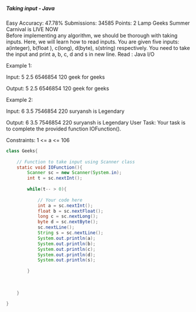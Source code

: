 ##### Taking input - Java 
Easy Accuracy: 47.78% Submissions: 34585 Points: 2
Lamp Geeks Summer Carnival is LIVE NOW   
Before implementing any algorithm, we should be thorough with taking inputs. Here, we will learn how to read inputs.
You are given five inputs: a(integer), b(float ), c(long), d(byte), s(string) respectively. You need to take the input and print a, b, c, d and s in new line.
Read : Java I/O

Example 1:

Input:
5
2.5
6546854
120
geek for geeks

Output:
5
2.5
6546854
120
geek for geeks
 

Example 2:

Input:
6
3.5
7546854
220
suryansh is Legendary

Output:
6 
3.5 
7546854 
220 
suryansh is Legendary
User Task:
Your task is to complete the provided function IOFunction().

Constraints:
1 <= a <= 106
```java
class Geeks{
    
    // Function to take input using Scanner class
    static void IOFunction(){
        Scanner sc = new Scanner(System.in);
		int t = sc.nextInt();
		
		while(t-- > 0){
		    
		    // Your code here
		    int a = sc.nextInt();
		    float b = sc.nextFloat();
		    long c = sc.nextLong();
		    byte d = sc.nextByte();
		    sc.nextLine();
		    String s = sc.nextLine();
		    System.out.println(a);
	        System.out.println(b);
	        System.out.println(c);
		    System.out.println(d);
		    System.out.println(s);
		    
		}
		
		
		
    }
    
}
```
